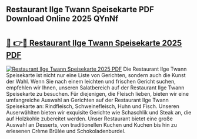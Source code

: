 ## Restaurant Ilge Twann Speisekarte PDF Download Online 2025 QYnNf

# <h2><a href="http://gc68yx.nevu.top/?p=Restaurant+Ilge+Twann+Speisekarte">🔗 👉🔴 Restaurant Ilge Twann Speisekarte 2025 PDF</a></h2>

[![Restaurant Ilge Twann Speisekarte 2025 PDF](https://i.imgur.com/dBaPXMq.png)](http://gc68yx.nevu.top/?p=Restaurant+Ilge+Twann+Speisekarte)
Die Restaurant Ilge Twann Speisekarte ist nicht nur eine Liste von Gerichten, sondern auch die Kunst der Wahl. Wenn Sie nach einem leichten und frischen Gericht suchen, empfehlen wir Ihnen, unseren Salatbereich auf der Restaurant Ilge Twann Speisekarte zu besuchen. Für diejenigen, die Fleisch lieben, bieten wir eine umfangreiche Auswahl an Gerichten auf der Restaurant Ilge Twann Speisekarte an: Rindfleisch, Schweinefleisch, Huhn und Fisch. Unseren Auserwählten bieten wir exquisite Gerichte wie Schaschlik und Steak an, die auf Holzkohle zubereitet werden. Unser Restaurant bietet eine große Auswahl an Desserts, von traditionellen Kuchen und Kuchen bis hin zu erlesenen Crème Brûlée und Schokoladenburdel.
